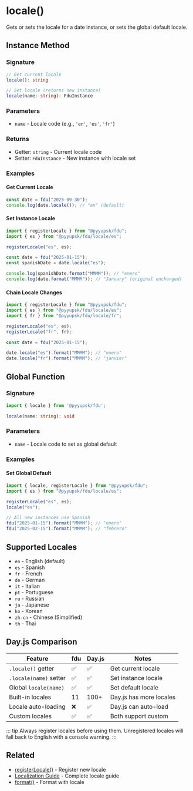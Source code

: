 # locale()

Gets or sets the locale for a date instance, or sets the global default locale.

## Instance Method

### Signature

```typescript
// Get current locale
locale(): string

// Set locale (returns new instance)
locale(name: string): FduInstance
```

### Parameters

- `name` - Locale code (e.g., `'en'`, `'es'`, `'fr'`)

### Returns

- Getter: `string` - Current locale code
- Setter: `FduInstance` - New instance with locale set

### Examples

#### Get Current Locale

```typescript
const date = fdu("2025-09-30");
console.log(date.locale()); // "en" (default)
```

#### Set Instance Locale

```typescript
import { registerLocale } from "@pyyupsk/fdu";
import { es } from "@pyyupsk/fdu/locale/es";

registerLocale("es", es);

const date = fdu("2025-01-15");
const spanishDate = date.locale("es");

console.log(spanishDate.format("MMMM")); // "enero"
console.log(date.format("MMMM")); // "January" (original unchanged)
```

#### Chain Locale Changes

```typescript
import { registerLocale } from "@pyyupsk/fdu";
import { es } from "@pyyupsk/fdu/locale/es";
import { fr } from "@pyyupsk/fdu/locale/fr";

registerLocale("es", es);
registerLocale("fr", fr);

const date = fdu("2025-01-15");

date.locale("es").format("MMMM"); // "enero"
date.locale("fr").format("MMMM"); // "janvier"
```

## Global Function

### Signature

```typescript
import { locale } from '@pyyupsk/fdu';

locale(name: string): void
```

### Parameters

- `name` - Locale code to set as global default

### Examples

#### Set Global Default

```typescript
import { locale, registerLocale } from "@pyyupsk/fdu";
import { es } from "@pyyupsk/fdu/locale/es";

registerLocale("es", es);
locale("es");

// All new instances use Spanish
fdu("2025-01-15").format("MMMM"); // "enero"
fdu("2025-02-15").format("MMMM"); // "febrero"
```

## Supported Locales

- `en` - English (default)
- `es` - Spanish
- `fr` - French
- `de` - German
- `it` - Italian
- `pt` - Portuguese
- `ru` - Russian
- `ja` - Japanese
- `ko` - Korean
- `zh-cn` - Chinese (Simplified)
- `th` - Thai

## Day.js Comparison

| Feature                | fdu | Day.js | Notes                   |
| ---------------------- | --- | ------ | ----------------------- |
| `.locale()` getter     | ✅  | ✅     | Get current locale      |
| `.locale(name)` setter | ✅  | ✅     | Set instance locale     |
| Global `locale(name)`  | ✅  | ✅     | Set default locale      |
| Built-in locales       | 11  | 100+   | Day.js has more locales |
| Locale auto-loading    | ❌  | ✅     | Day.js can auto-load    |
| Custom locales         | ✅  | ✅     | Both support custom     |

::: tip
Always register locales before using them. Unregistered locales will fall back to English with a console warning.
:::

## Related

- [registerLocale()](/docs/api-reference/locale/register-locale) - Register new locale
- [Localization Guide](/docs/localization) - Complete locale guide
- [format()](/docs/api-reference/formatting/format) - Format with locale
